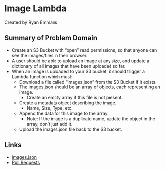 # Image Lambda

Created by Ryan Emmans

## Summary of Problem Domain

- Create an S3 Bucket with “open” read permissions, so that anyone can see the images/files in their browser.
- A user should be able to upload an image at any size, and update a dictionary of all images that have been uploaded so far.
- When an image is uploaded to your S3 bucket, it should trigger a Lambda function which must:
  - Download a file called “images.json” from the S3 Bucket if it exists.
  - The images.json should be an array of objects, each representing an image.
    - Create an empty array if this file is not present.
  - Create a metadata object describing the image.
    - Name, Size, Type, etc.
  - Append the data for this image to the array.
    - Note: If the image is a duplicate name, update the object in the array, don’t just add it.
  - Upload the images.json file back to the S3 bucket.

## Links

- [images.json](https://ryanemmans-images.s3.us-west-2.amazonaws.com/images.json)
- [Pull Requests](https://github.com/ryanemmans/image-lambda/pulls?q=is%3Apr+is%3Aclosed)
